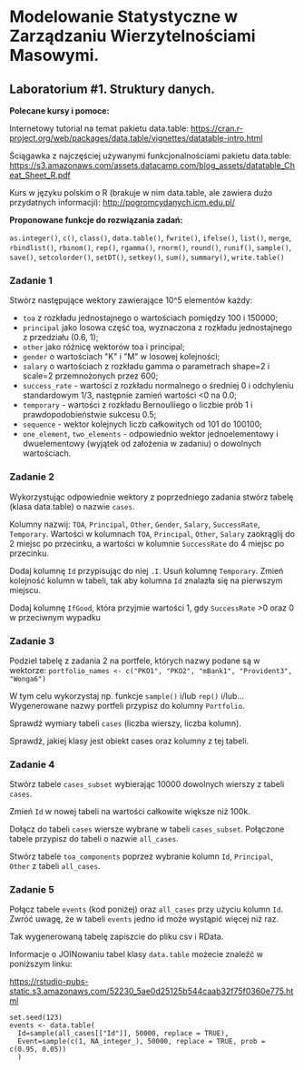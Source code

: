 

# Modelowanie Statystyczne w Zarządzaniu Wierzytelnościami Masowymi.

## Laboratorium \#1. Struktury danych.

__Polecane kursy i pomoce:__

Internetowy tutorial na temat pakietu data.table:
https://cran.r-project.org/web/packages/data.table/vignettes/datatable-intro.html

Ściągawka z najczęściej używanymi funkcjonalnościami pakietu data.table:
https://s3.amazonaws.com/assets.datacamp.com/blog_assets/datatable_Cheat_Sheet_R.pdf

Kurs w języku polskim o R (brakuje w nim data.table, ale zawiera dużo przydatnych informacji):
http://pogromcydanych.icm.edu.pl/


__Proponowane funkcje do rozwiązania zadań:__

`as.integer()`, `c()`, `class()`, `data.table()`, `fwrite()`, `ifelse()`, `list()`, `merge`, `rbindlist()`, `rbinom()`, `rep()`, `rgamma()`, `rnorm()`, `round()`, `runif()`, `sample()`, `save()`, `setcolorder()`, `setDT()`, `setkey()`, `sum()`, `summary()`, `write.table()`


### Zadanie 1

Stwórz następujące wektory zawierające 10^5 elementów każdy:

- `toa` z rozkładu jednostajnego o wartościach pomiędzy 100 i 150000;
- `principal` jako losowa część toa, wyznaczona z rozkładu jednostajnego z przedziału (0.6, 1);
- `other` jako różnicę wektorów toa i principal;
- `gender` o wartościach "K" i "M" w losowej kolejności;
- `salary` o wartościach z rozkładu gamma o parametrach shape=2 i scale=2 przemnożonych przez 600;
- `success_rate` - wartości z rozkładu normalnego o średniej 0 i odchyleniu standardowym 1/3, następnie zamień wartości <0 na 0.0;
- `temporary` - wartości z rozkładu Bernoulliego o liczbie prób 1 i prawdopodobieństwie sukcesu 0.5;
- `sequence` - wektor kolejnych liczb całkowitych od 101 do 100100;
- `one_element`, `two_elements` - odpowiednio wektor jednoelementowy i dwuelementowy (wyjątek od założenia w zadaniu) o dowolnych wartościach.


### Zadanie 2

Wykorzystując odpowiednie wektory z poprzedniego zadania stwórz tabelę (klasa data.table) o nazwie `cases`. 

Kolumny nazwij: `TOA`, `Principal`, `Other`, `Gender`, `Salary`, `SuccessRate`, `Temporary`. Wartości w kolumnach `TOA`, `Principal`, `Other`, `Salary` zaokrąglij do 2 miejsc po przecinku, a wartości w kolumnie `SuccessRate` do 4 miejsc po przecinku.

Dodaj kolumnę `Id` przypisując do niej `.I`. Usuń kolumnę `Temporary`. Zmień kolejność kolumn w tabeli, tak aby kolumna `Id` znalazła się na pierwszym miejscu.

Dodaj kolumnę `IfGood`, która przyjmie wartości 1, gdy `SuccessRate` >0 oraz 0 w przeciwnym wypadku


### Zadanie 3

Podziel tabelę z zadania 2 na portfele, których nazwy podane są w wektorze: 
`portfolio_names <- c("PKO1", "PKO2", "mBank1", "Provident3", "Wonga6")`

W tym celu wykorzystaj np. funkcje `sample()` i/lub `rep()` i/lub... Wygenerowane nazwy portfeli przypisz do kolumny `Portfolio`.

Sprawdź wymiary tabeli `cases` (liczba wierszy, liczba kolumn).

Sprawdź, jakiej klasy jest obiekt cases oraz kolumny z tej tabeli.


### Zadanie 4

Stwórz tabele `cases_subset` wybierając 10000 dowolnych wierszy z tabeli `cases`.

Zmień `Id` w nowej tabeli na wartości całkowite większe niż 100k.

Dołącz do tabeli `cases` wiersze wybrane w tabeli `cases_subset`. Połączone tabele przypisz do tabeli o nazwie `all_cases`.

Stwórz tabele `toa_components` poprzez wybranie kolumn `Id`, `Principal`, `Other` z tabeli `all_cases`.


### Zadanie 5

Połącz tabele `events` (kod poniżej) oraz `all_cases` przy użyciu kolumn `Id`. 
Zwróć uwagę, że w tabeli `events` jedno id może wystąpić więcej niż raz.

Tak wygenerowaną tabelę zapiszcie do pliku csv i RData.

Informacje o JOINowaniu tabel klasy `data.table` możecie znaleźć w poniższym linku:

https://rstudio-pubs-static.s3.amazonaws.com/52230_5ae0d25125b544caab32f75f0360e775.html

```
set.seed(123)
events <- data.table(
  Id=sample(all_cases[["Id"]], 50000, replace = TRUE), 
  Event=sample(c(1, NA_integer_), 50000, replace = TRUE, prob = c(0.95, 0.05))
  )
```

